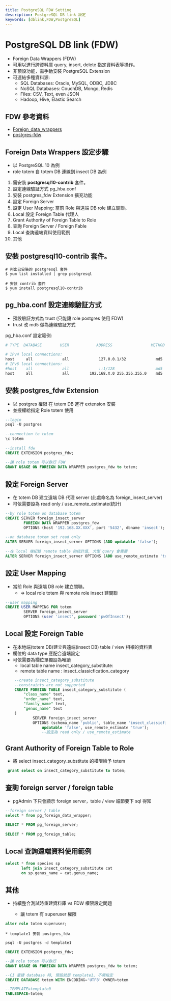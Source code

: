 ```yaml
---
title: PostgreSQL FDW Setting
description: PostgreSQL DB link 設定
keywords: [dblink,FDW,PostgreSQL]
---
```


# PostgreSQL DB link (FDW) 
* Foreign Data Wrappers (FDW)
* 可用以進行跨資料庫 query, insert, delete 指定資料表等操作。
* 非預設功能，需手動安裝 PostgreSQL Extension
* 可連結多種資料源:
    * SQL Databases: Oracle, MySQL, ODBC, JDBC
    * NoSQL Databases: CouchDB, Mongo, Redis
    * Files: CSV, Text, even JSON
    * Hadoop, Hive, Elastic Search 

## FDW 參考資料
* [Foreign_data_wrappers ](https://wiki.postgresql.org/wiki/Foreign_data_wrappers)
* [postgres-fdw](https://www.postgresql.org/docs/10/postgres-fdw.html)

## Foreign Data Wrappers 設定步驟
* 以 PostgreSQL 10 為例
* role totem 自 totem DB 連線到 insect DB 為例

1. 需安裝 __postgresql10-contrib__ 套件。  
2. 設定連線驗証方式 pg_hba.conf
3. 安裝 postgres_fdw Extension 擴充功能
4. 設定 Foreign Server
5. 設定 User Mapping: 當前 Role 與遠端 DB role 建立關聯。
6. Local 設定 Foreign Table 代理人
7. Grant Authority of Foreign Table to Role
8. 查詢 Foreign Server / Foreign Fable
9. Local 查詢遠端資料使用範例  
10. 其他


## 安裝 __postgresql10-contrib__ 套件。  

```shellscript
# 列出已安裝的 postgresql 套件
$ yum list installed | grep postgresql
 
# 安裝 contrib 套件
$ yum install postgresql10-contrib
```


## pg_hba.conf 設定連線驗証方式
* 預設驗証方式為 trust (只能讓 role postgres 使用 FDW)
* trust 改 md5 做為連線驗証方式

pg_hba.conf 設定範例:

```bash
# TYPE  DATABASE        USER            ADDRESS                 METHOD
 
# IPv4 local connections:
host     all             all             127.0.0.1/32             md5
# IPv6 local connections:
#host    all             all             ::1/128                  md5
host     all             all         192.168.X.0 255.255.255.0    md5
```

## 安裝 postgres_fdw Extension
* 以 postgres 權限 在 totem DB 進行 extension 安裝
* 並授權給指定 Role totem 使用

```sql
--login
psql -U postgres
 
--connection to totem
\c totem
 
--install fdw
CREATE EXTENSION postgres_fdw;
 
--讓 role totem 可以執行 FDW
GRANT USAGE ON FOREIGN DATA WRAPPER postgres_fdw to totem;
```

## 設定 Foreign Server
* 在 totem DB 建立遠端 DB 代理 server (此處命名為 foreign_insect_server)
* 可依需要設為 read only / use_remote_estimate(統計)

```sql
--by role totem on database totem
CREATE SERVER foreign_insect_server
        FOREIGN DATA WRAPPER postgres_fdw
        OPTIONS (host '192.168.XX.XXX', port '5432', dbname 'insect');
 
--on database totem set read only
ALTER SERVER foreign_insect_server OPTIONS (ADD updatable 'false');
 
--在 local 端紀錄 remote table 的統計值, 大型 query 會需要
ALTER SERVER foreign_insect_server OPTIONS (ADD use_remote_estimate 'true');
```


## 設定 User Mapping
* 當前 Role 與遠端 DB role 建立關聯。
  * => local role totem 與 remote role insect 建關聯

``` sql
--user mapping
CREATE USER MAPPING FOR totem
        SERVER foreign_insect_server
        OPTIONS (user 'insect', password 'pwOfInsect');
```


## Local 設定 Foreign Table
* 在本地端(totem DB)建立與遠端(insect DB) table / view 相襯的資料表
* 欄位的 data type 應配合遠端設定
* 可依需要為欄位單獨設為唯讀
    * local table name insect_category_substitute:  
    * remote table name : insect_classicfication_category

```sql
    --create insect_category_substitute
    --constraints are not supported
    CREATE FOREIGN TABLE insect_category_substitute (
        "class_name" text,
        "order_name" text,
        "family_name" text,
        "genus_name" text
    )
            SERVER foreign_insect_server
            OPTIONS (schema_name 'public', table_name 'insect_classicfication_category',
                updatable 'false', use_remote_estimate 'true'); 
                --設定為 read only / use_remote_estimate
```

## Grant Authority of Foreign Table to Role
* 將 select insect_category_substitute 的權限給予 totem

```sql
 grant select on insect_category_substitute to totem;
```

## 查詢 foreign server / foreign table
* pgAdmin 下只會顯示 foreign server，table / view 細節要下 sql 得知

```sql
--foreign server / table
select * from pg_foreign_data_wrapper;
 
SELECT * FROM pg_foreign_server;
 
SELECT * FROM pg_foreign_table;
```


## Local 查詢遠端資料使用範例 

```sql
select * from species sp 
       left join insect_category_substitute cat
       on sp.genus_name = cat.genus_name;
```


## 其他
* 持續整合測試時重建資料庫 vs FDW 權限設定問題

     * 讓 totem 有 superuser 權限
     
```sql
alter role totem superuser;
```


    * template1 安裝 postgres_fdw
    
```sql
psql -U postgres -d template1

CREATE EXTENSION postgres_fdw;

--讓 role totem 可以執行
GRANT USAGE ON FOREIGN DATA WRAPPER postgres_fdw to totem;

--CI 重建 database 時, 預設就是 template1, 不需指定
CREATE DATABASE totem WITH ENCODING='UTF8' OWNER=totem

--TEMPLATE=template0 
TABLESPACE=totem;

```